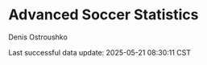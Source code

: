# Advanced Soccer Statistics
Denis Ostroushko

<!-- gfm -->

Last successful data update: 2025-05-21 08:30:11 CST

